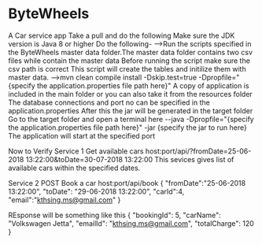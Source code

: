 # ByteWheels
A Car service app
Take a pull and do the following
Make sure the JDK version is Java 8 or higher
Do the following-
-->Run the scripts specified in the ByteWheels master data folder.The master data folder contains two csv files while contain the master data
Before running the script make sure the csv path is correct
This script will create the tables and initilize them with master data.
-->mvn clean compile install -Dskip.test=true -Dpropfile="{specify the application.properties file path here}"
A copy of application is included in the main folder or you can also take it from the resources folder
The database connections and port no can be specified in the application.properties
After this the jar will be generated in the target folder
Go to the target folder and open a terminal here
--java -Dpropfile="{specify the application.properties file path here}" -jar {specify the jar to run here}
The application will start at the specified port

Now to Verify
Service 1 Get available cars
host:port/api/?fromDate=25-06-2018 13:22:00&toDate=30-07-2018 13:22:00
This sevices gives list of available cars within the specified dates.

Service 2 POST Book a car
host:port/api/book
{
	"fromDate":"25-06-2018 13:22:00",
	"toDate": "29-06-2018 13:22:00",
	"carId":4,
	"email":"kthsing.ms@gmail.com"
}

REsponse will be something like this
{
    "bookingId": 5,
    "carName": "Volkswagen Jetta",
    "emailId": "kthsing.ms@gmail.com",
    "totalCharge": 120
}
